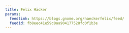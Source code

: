 ```yaml
---
title: Felix Häcker
params:
  feedlink: https://blogs.gnome.org/haeckerfelix/feed/
  feedid: fb8eec41e59c8aa904177528fc0f1b3e
---
```

